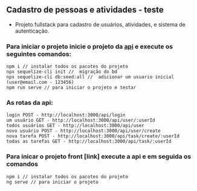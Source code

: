 ## Cadastro de pessoas e atividades - teste

- Projeto fullstack para cadastro de usuários, atividades, e sistema de autenticação.

### Para iniciar o projeto inicie o projeto da  <a href="https://github.com/Joao-r-Am/cadastro-pessoas-atividade-api">api</a> e execute os seguintes comandos:

    npm i // instalar todos os pacotes do projeto
    npx sequelize-cli init //  migração do bd
    npx sequelize-cli db:seed:all //  adicionar um usuario inicial (user@email.com - 123456)
    npm run serve // para iniciar o projeto e testar

### As rotas da api:

    login POST - http://localhost:3000/api/login
    um usuário GET - http://localhost:3000/api/user/:userId
    todos usuários GET - http://localhost:3000/api/user
    novo usuário POST - http://localhost:3000/api/user/create
    nova tarefa POST - http://localhost:3000/api/task/create/:userId
    todas as tarefas GET - http://localhost:3000/api/task/:userId

### Para inicar o projeto front [link] execute a api e em seguida os comandos

    npm i // instalar todos os pacotes do projeto
    ng serve // para iniciar o projeto
